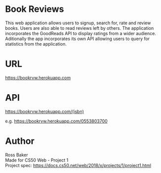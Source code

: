 # Book Reviews
This web application allows users to signup, search for, rate and review books. Users are also able to read reviews left by others. The application incorporates the GoodReads API to display ratings from a wider audience. Aditionally the app incorporates its own API allowing users to query for statistics from the application.

# URL
https://bookrvw.herokuapp.com

# API
https://bookrvw.herokuapp.com/(isbn)

e.g. https://bookrvw.herokuapp.com/0553803700

# Author
Ross Baker  
Made for CS50 Web - Project 1  
Project spec: https://docs.cs50.net/web/2018/x/projects/1/project1.html
